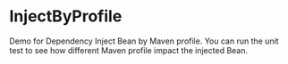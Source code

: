 # InjectByProfile
Demo for Dependency Inject Bean by Maven profile. You can run the unit test to see how different Maven profile impact the injected Bean.
